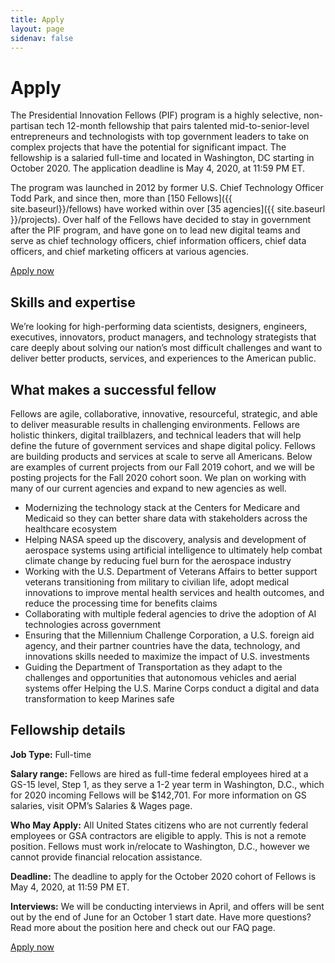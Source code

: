 ```yaml
---
title: Apply
layout: page
sidenav: false
---
```


# Apply

The Presidential Innovation Fellows (PIF) program is a highly selective, non-partisan tech 12-month fellowship that pairs talented mid-to-senior-level entrepreneurs and technologists with top government leaders to take on complex projects that have the potential for significant impact. The fellowship is a salaried full-time and located in Washington, DC starting in October 2020.  The application deadline is May 4, 2020, at 11:59 PM ET.

The program was launched in 2012 by former U.S. Chief Technology Officer Todd Park, and since then, more than [150 Fellows]({{ site.baseurl}}/fellows) have worked within over [35 agencies]({{ site.baseurl }}/projects). Over half of the Fellows have decided to stay in government after the PIF program, and have gone on to lead new digital teams and serve as chief technology officers, chief information officers, chief data officers, and chief marketing officers at various agencies.

<a class="usa-button width-full"
 href="https://docs.google.com/forms/d/e/1FAIpQLSeBcchOOe_fGQgRi4ks57xLEGpSf3w0CB8Tx44N7Bf5E_vixw/viewform">Apply now</a>

## Skills and expertise
We’re looking for high-performing data scientists, designers, engineers, executives, innovators, product managers, and technology strategists that care deeply about solving our nation’s most difficult challenges and want to deliver better products, services, and experiences to the American public.

## What makes a successful fellow
Fellows are agile, collaborative, innovative, resourceful, strategic, and able to deliver measurable results in challenging environments. Fellows are holistic thinkers, digital trailblazers, and technical leaders that will help define the future of government services and shape digital policy.
Fellows are building products and services at scale to serve all Americans. Below are examples of current projects from our Fall 2019 cohort, and we will be posting projects for the Fall 2020 cohort soon. We plan on working with many of our current agencies and expand to new agencies as well.

* Modernizing the technology stack at the Centers for Medicare and Medicaid so they can better share data with stakeholders across the healthcare ecosystem
* Helping NASA speed up the discovery, analysis and development of aerospace systems using artificial intelligence to ultimately help combat climate change by reducing fuel burn for the aerospace industry
* Working with the U.S. Department of Veterans Affairs to better support veterans transitioning from military to civilian life, adopt medical innovations to improve mental health services and health outcomes, and reduce the processing time for benefits claims
* Collaborating with multiple federal agencies to drive the adoption of AI technologies across government
* Ensuring that the Millennium Challenge Corporation, a U.S. foreign aid agency, and their partner countries have the data, technology, and innovations skills needed to maximize the impact of U.S. investments
* Guiding the Department of Transportation as they adapt to the challenges and opportunities that autonomous vehicles and aerial systems offer
Helping the U.S. Marine Corps conduct a digital and data transformation to keep Marines safe

## Fellowship details
**Job Type:** Full-time

**Salary range:** Fellows are hired as full-time federal employees hired at a GS-15 level, Step 1, as they serve a 1-2 year term in Washington, D.C., which for 2020 incoming Fellows will be $142,701. For more information on GS salaries, visit OPM’s Salaries & Wages page.

**Who May Apply:** All United States citizens who are not currently federal employees or GSA contractors are eligible to apply. This is not a remote position. Fellows must work in/relocate to Washington, D.C., however we cannot provide financial relocation assistance.

**Deadline:** The deadline to apply for the October 2020 cohort of Fellows is May 4, 2020, at 11:59 PM ET.

**Interviews:** We will be conducting interviews in April, and offers will be sent out by the end of June for an October 1 start date.
Have more questions? Read more about the position here and check out our FAQ page.


<a class="usa-button usa-button--big width-full" href="https://docs.google.com/forms/d/e/1FAIpQLSeBcchOOe_fGQgRi4ks57xLEGpSf3w0CB8Tx44N7Bf5E_vixw/viewform">Apply now</a>
